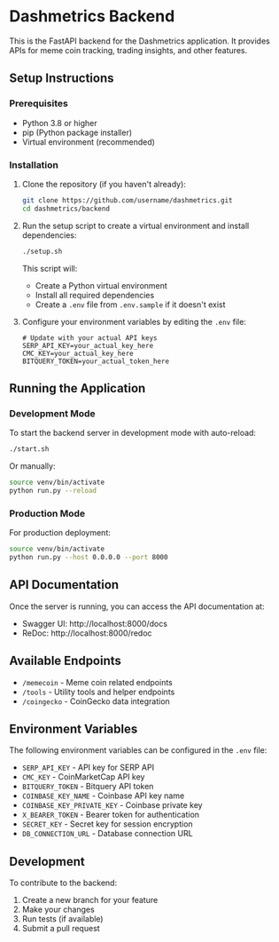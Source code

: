 # Dashmetrics Backend

This is the FastAPI backend for the Dashmetrics application. It provides APIs for meme coin tracking, trading insights, and other features.

## Setup Instructions

### Prerequisites

- Python 3.8 or higher
- pip (Python package installer)
- Virtual environment (recommended)

### Installation

1. Clone the repository (if you haven't already):
   ```bash
   git clone https://github.com/username/dashmetrics.git
   cd dashmetrics/backend
   ```

2. Run the setup script to create a virtual environment and install dependencies:
   ```bash
   ./setup.sh
   ```
   
   This script will:
   - Create a Python virtual environment
   - Install all required dependencies
   - Create a `.env` file from `.env.sample` if it doesn't exist

3. Configure your environment variables by editing the `.env` file:
   ```
   # Update with your actual API keys
   SERP_API_KEY=your_actual_key_here
   CMC_KEY=your_actual_key_here
   BITQUERY_TOKEN=your_actual_token_here
   ```

## Running the Application

### Development Mode

To start the backend server in development mode with auto-reload:

```bash
./start.sh
```

Or manually:

```bash
source venv/bin/activate
python run.py --reload
```

### Production Mode

For production deployment:

```bash
source venv/bin/activate
python run.py --host 0.0.0.0 --port 8000
```

## API Documentation

Once the server is running, you can access the API documentation at:

- Swagger UI: http://localhost:8000/docs
- ReDoc: http://localhost:8000/redoc

## Available Endpoints

- `/memecoin` - Meme coin related endpoints
- `/tools` - Utility tools and helper endpoints 
- `/coingecko` - CoinGecko data integration

## Environment Variables

The following environment variables can be configured in the `.env` file:

- `SERP_API_KEY` - API key for SERP API
- `CMC_KEY` - CoinMarketCap API key
- `BITQUERY_TOKEN` - Bitquery API token
- `COINBASE_KEY_NAME` - Coinbase API key name
- `COINBASE_KEY_PRIVATE_KEY` - Coinbase private key
- `X_BEARER_TOKEN` - Bearer token for authentication
- `SECRET_KEY` - Secret key for session encryption
- `DB_CONNECTION_URL` - Database connection URL

## Development

To contribute to the backend:

1. Create a new branch for your feature
2. Make your changes
3. Run tests (if available)
4. Submit a pull request 